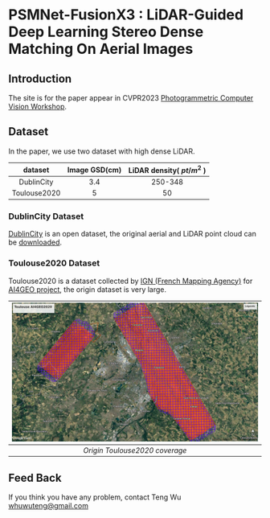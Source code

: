 # PSMNet-FusionX3 : LiDAR-Guided Deep Learning Stereo Dense Matching On Aerial Images

## Introduction

The site is for the paper appear in CVPR2023 [Photogrammetric Computer Vision Workshop](https://photogrammetric-cv-workshop.github.io/).

## Dataset

In the paper, we use two dataset with high dense LiDAR.

|   dataset    | Image GSD(cm) | LiDAR density( $pt/m^2$ ) |
| :----------: | :-----------: | :-----------------------: |
|  DublinCity  |      3.4      |          250-348          |
| Toulouse2020 |       5       |            50             |

### DublinCity Dataset

[DublinCity](https://v-sense.scss.tcd.ie/dublincity/) is an open dataset, the original aerial and LiDAR point cloud can be [downloaded](https://geo.nyu.edu/catalog/nyu-2451-38684).

### Toulouse2020 Dataset

Toulouse2020 is a  dataset collected by [IGN (French Mapping Agency)](https://www.ign.fr/) for [AI4GEO project](https://www.ai4geo.eu/), the origin dataset is very large.

| <img src="/figures/Toulouse.jpg" width="700" alt="*Origin Toulouse2020 coverage*" /> |
| :----------------------------------------------------------: |
|                *Origin Toulouse2020 coverage*                |





## Feed Back

If you think you have any problem, contact Teng Wu <whuwuteng@gmail.com>



